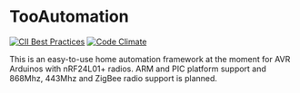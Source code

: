 # TooAutomation
[![CII Best Practices](https://bestpractices.coreinfrastructure.org/projects/1099/badge)](https://bestpractices.coreinfrastructure.org/projects/1099)
[![Code Climate](http://img.shields.io/codeclimate/github/TaaviE/TooAutomation.svg?style=flat)](https://codeclimate.com/github/TaaviE/TooAutomation)

This is an easy-to-use home automation framework at the moment for AVR Arduinos with nRF24L01+ radios. ARM and PIC platform support and 868Mhz, 443Mhz and  ZigBee radio support is planned.
